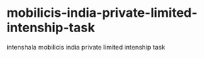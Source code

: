# mobilicis-india-private-limited-intenship-task
intenshala mobilicis india private limited intenship task

